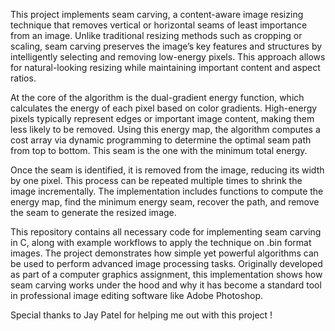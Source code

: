 This project implements seam carving, a content-aware image resizing technique that removes vertical or horizontal seams of least importance from an image. Unlike traditional resizing methods such as cropping or scaling, seam carving preserves the image’s key features and structures by intelligently selecting and removing low-energy pixels. This approach allows for natural-looking resizing while maintaining important content and aspect ratios.

At the core of the algorithm is the dual-gradient energy function, which calculates the energy of each pixel based on color gradients. High-energy pixels typically represent edges or important image content, making them less likely to be removed. Using this energy map, the algorithm computes a cost array via dynamic programming to determine the optimal seam path from top to bottom. This seam is the one with the minimum total energy.

Once the seam is identified, it is removed from the image, reducing its width by one pixel. This process can be repeated multiple times to shrink the image incrementally. The implementation includes functions to compute the energy map, find the minimum energy seam, recover the path, and remove the seam to generate the resized image.

This repository contains all necessary code for implementing seam carving in C, along with example workflows to apply the technique on .bin format images. The project demonstrates how simple yet powerful algorithms can be used to perform advanced image processing tasks. Originally developed as part of a computer graphics assignment, this implementation shows how seam carving works under the hood and why it has become a standard tool in professional image editing software like Adobe Photoshop.

Special thanks to Jay Patel for helping me out with this project !
